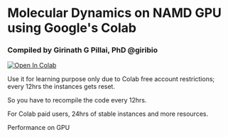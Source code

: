 # Molecular Dynamics on NAMD GPU using Google's Colab

### Compiled by Girinath G Pillai, PhD @giribio

[![Open In Colab](https://colab.research.google.com/assets/colab-badge.svg)](https://colab.research.google.com/drive/1KEd7TR37UUaculowjNe02ja_JlWlw0Jd?usp=sharing)

Use it for learning purpose only 
due to Colab free account restrictions; every 12hrs the instances gets reset.

So you have to recompile the code every 12hrs. 

For Colab paid users, 24hrs of stable instances and more resources.

Performance on GPU
